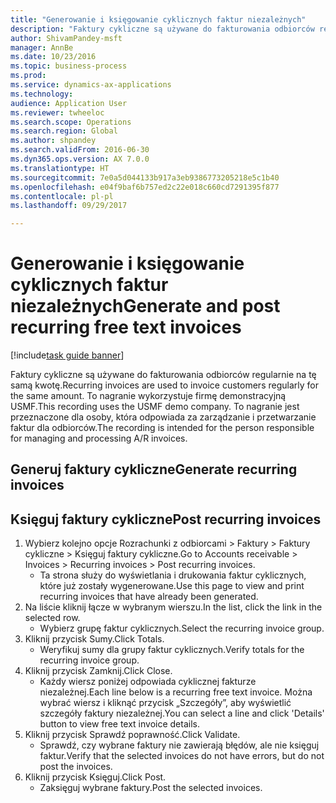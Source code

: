 ```yaml
--- 
title: "Generowanie i księgowanie cyklicznych faktur niezależnych"
description: "Faktury cykliczne są używane do fakturowania odbiorców regularnie na tę samą kwotę."
author: ShivamPandey-msft
manager: AnnBe
ms.date: 10/23/2016
ms.topic: business-process
ms.prod: 
ms.service: dynamics-ax-applications
ms.technology: 
audience: Application User
ms.reviewer: twheeloc
ms.search.scope: Operations
ms.search.region: Global
ms.author: shpandey
ms.search.validFrom: 2016-06-30
ms.dyn365.ops.version: AX 7.0.0
ms.translationtype: HT
ms.sourcegitcommit: 7e0a5d044133b917a3eb9386773205218e5c1b40
ms.openlocfilehash: e04f9baf6b757ed2c22e018c660cd7291395f877
ms.contentlocale: pl-pl
ms.lasthandoff: 09/29/2017

---
```

# <a name="generate-and-post-recurring-free-text-invoices"></a><span data-ttu-id="c7eed-103">Generowanie i księgowanie cyklicznych faktur niezależnych</span><span class="sxs-lookup"><span data-stu-id="c7eed-103">Generate and post recurring free text invoices</span></span>

[!include[task guide banner](../../includes/task-guide-banner.md)]

<span data-ttu-id="c7eed-104">Faktury cykliczne są używane do fakturowania odbiorców regularnie na tę samą kwotę.</span><span class="sxs-lookup"><span data-stu-id="c7eed-104">Recurring invoices are used to invoice customers regularly for the same amount.</span></span> <span data-ttu-id="c7eed-105">To nagranie wykorzystuje firmę demonstracyjną USMF.</span><span class="sxs-lookup"><span data-stu-id="c7eed-105">This recording uses the USMF demo company.</span></span> <span data-ttu-id="c7eed-106">To nagranie jest przeznaczone dla osoby, która odpowiada za zarządzanie i przetwarzanie faktur dla odbiorców.</span><span class="sxs-lookup"><span data-stu-id="c7eed-106">The recording is intended for the person responsible for managing and processing A/R invoices.</span></span>


## <a name="generate-recurring-invoices"></a><span data-ttu-id="c7eed-107">Generuj faktury cykliczne</span><span class="sxs-lookup"><span data-stu-id="c7eed-107">Generate recurring invoices</span></span>

## <a name="post-recurring-invoices"></a><span data-ttu-id="c7eed-108">Księguj faktury cykliczne</span><span class="sxs-lookup"><span data-stu-id="c7eed-108">Post recurring invoices</span></span>
1. <span data-ttu-id="c7eed-109">Wybierz kolejno opcje Rozrachunki z odbiorcami > Faktury > Faktury cykliczne > Księguj faktury cykliczne.</span><span class="sxs-lookup"><span data-stu-id="c7eed-109">Go to Accounts receivable > Invoices > Recurring invoices > Post recurring invoices.</span></span>
    * <span data-ttu-id="c7eed-110">Ta strona służy do wyświetlania i drukowania faktur cyklicznych, które już zostały wygenerowane.</span><span class="sxs-lookup"><span data-stu-id="c7eed-110">Use this page to view and print recurring invoices that have already been generated.</span></span>  
2. <span data-ttu-id="c7eed-111">Na liście kliknij łącze w wybranym wierszu.</span><span class="sxs-lookup"><span data-stu-id="c7eed-111">In the list, click the link in the selected row.</span></span>
    * <span data-ttu-id="c7eed-112">Wybierz grupę faktur cyklicznych.</span><span class="sxs-lookup"><span data-stu-id="c7eed-112">Select the recurring invoice group.</span></span>  
3. <span data-ttu-id="c7eed-113">Kliknij przycisk Sumy.</span><span class="sxs-lookup"><span data-stu-id="c7eed-113">Click Totals.</span></span>
    * <span data-ttu-id="c7eed-114">Weryfikuj sumy dla grupy faktur cyklicznych.</span><span class="sxs-lookup"><span data-stu-id="c7eed-114">Verify totals for the recurring invoice group.</span></span>  
4. <span data-ttu-id="c7eed-115">Kliknij przycisk Zamknij.</span><span class="sxs-lookup"><span data-stu-id="c7eed-115">Click Close.</span></span>
    * <span data-ttu-id="c7eed-116">Każdy wiersz poniżej odpowiada cyklicznej fakturze niezależnej.</span><span class="sxs-lookup"><span data-stu-id="c7eed-116">Each line below is a recurring free text invoice.</span></span> <span data-ttu-id="c7eed-117">Można wybrać wiersz i kliknąć przycisk „Szczegóły”, aby wyświetlić szczegóły faktury niezależnej.</span><span class="sxs-lookup"><span data-stu-id="c7eed-117">You can select a line and click 'Details' button to view free text invoice details.</span></span>  
5. <span data-ttu-id="c7eed-118">Kliknij przycisk Sprawdź poprawność.</span><span class="sxs-lookup"><span data-stu-id="c7eed-118">Click Validate.</span></span>
    * <span data-ttu-id="c7eed-119">Sprawdź, czy wybrane faktury nie zawierają błędów, ale nie księguj faktur.</span><span class="sxs-lookup"><span data-stu-id="c7eed-119">Verify that the selected invoices do not have errors, but do not post the invoices.</span></span>  
6. <span data-ttu-id="c7eed-120">Kliknij przycisk Księguj.</span><span class="sxs-lookup"><span data-stu-id="c7eed-120">Click Post.</span></span>
    * <span data-ttu-id="c7eed-121">Zaksięguj wybrane faktury.</span><span class="sxs-lookup"><span data-stu-id="c7eed-121">Post the selected invoices.</span></span>  


